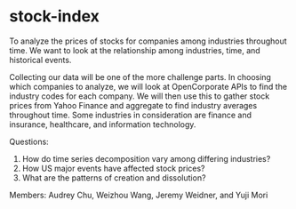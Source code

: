 # stock-index

To analyze the prices of stocks for companies among industries throughout time.  We want to look at the relationship among industries, time, and historical events.

Collecting our data will be one of the more challenge parts.  In choosing which companies to analyze, we will look at OpenCorporate APIs to find the industry codes for each company.  We will then use this to gather stock prices from Yahoo Finance and aggregate to find industry averages throughout time.  Some industries in consideration are finance and insurance, healthcare, and information technology.  

Questions:
1.  How do time series decomposition vary among differing industries?
2.  How US major events have affected stock prices?
3.  What are the patterns of creation and dissolution?

Members: Audrey Chu, Weizhou Wang, Jeremy Weidner, and Yuji Mori

